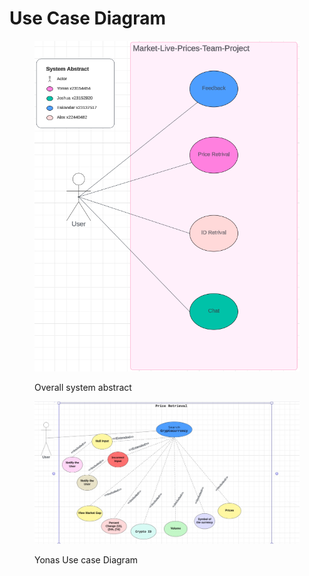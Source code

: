 # Use Case Diagram

<figure><img src="../../../.gitbook/assets/Screenshot (668).png" alt=""><figcaption><p>Overall system abstract</p></figcaption></figure>





<figure><img src="../../../.gitbook/assets/WhatsApp Image 2024-02-15 at 15.49.29.jpeg" alt=""><figcaption><p>Yonas Use case Diagram</p></figcaption></figure>

